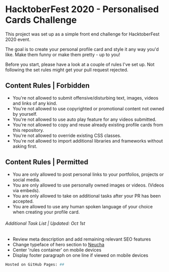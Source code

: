 # HacktoberFest 2020 - Personalised Cards Challenge

This project was set up as a simple front end challenge for HacktoberFest 2020 event. 

The goal is to create your personal profile card and style it any way you'd like. 
Make them funny or make them pretty - up to you!

Before you start, please have a look at a couple of rules I've set up. 
Not following the set rules might get your pull request rejected.

## Content Rules | Forbidden
- You're not allowed to submit offensive/disturbing text, images, videos and links of any kind.
- You're not allowed to use copyrighted or promotional content not owned by yourself.
- You're not allowed to use auto play feature for any videos submitted.
- You're not allowed to copy and reuse already existing profile cards from this repository.
- You're not allowed to override existing CSS classes. 
- You're not allowed to import additionsl libraries and frameworks without asking first.

## Content Rules | Permitted
- You are only allowed to post personal links to your portfolios, projects or social media.
- You are only allowed to use personally owned images or videos. (Videos via embeds).
- You are only allowed to take on additional tasks after your PR has been accepted.
- You are allowed to use any human spoken language of your choice when creating your profile card.


###### Additional Task List | Updated: Oct 1st
* Review meta description and add remaining relevant SEO features
* Change typeface of hero section to [Neucha](https://fonts.google.com/specimen/Neucha)
* Center 'rules container' on mobile devices
* Display footer paragraph on one line if viewed on mobile devices


```bash
Hosted on GitHub Pages: ##
```
